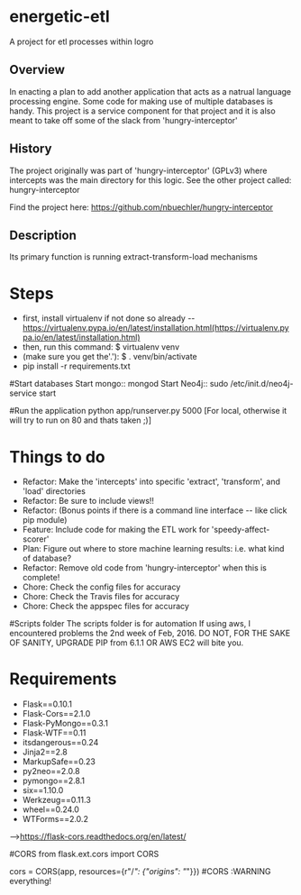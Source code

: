 # energetic-etl
A project for etl processes within logro

## Overview
In enacting a plan to add another application that acts as a natrual language processing engine. Some code for making use of multiple databases is handy. This project is a service component for that project and it is also meant to take off some of the slack from 'hungry-interceptor'

## History
The project originally was part of 'hungry-interceptor' (GPLv3) where intercepts was the main directory for this logic. See the other project called: hungry-interceptor

Find the project here: https://github.com/nbuechler/hungry-interceptor

## Description

Its primary function is running extract-transform-load mechanisms

# Steps
* first, install virtualenv if not done so already -- https://virtualenv.pypa.io/en/latest/installation.html(https://virtualenv.pypa.io/en/latest/installation.html)
* then, run this command: $ virtualenv venv
* (make sure you get the'.'): $ . venv/bin/activate
* pip install -r requirements.txt

#Start databases
Start mongo:: mongod
Start Neo4j:: sudo /etc/init.d/neo4j-service start


#Run the application
python app/runserver.py 5000 [For local, otherwise it will try to run on 80 and thats taken ;)]


# Things to do
* Refactor: Make the 'intercepts' into specific 'extract', 'transform', and 'load' directories
* Refactor: Be sure to include views!!
* Refactor: (Bonus points if there is a command line interface -- like click pip module)
* Feature: Include code for making the ETL work for 'speedy-affect-scorer'
* Plan: Figure out where to store machine learning results: i.e. what kind of database?
* Refactor: Remove old code from 'hungry-interceptor' when this is complete!
* Chore: Check the config files for accuracy
* Chore: Check the Travis files for accuracy
* Chore: Check the appspec files for accuracy


#Scripts folder
The scripts folder is for automation
If using aws, I encountered problems the 2nd week of Feb, 2016. DO NOT, FOR THE SAKE OF SANITY, UPGRADE PIP from 6.1.1 OR AWS EC2 will bite you.

# Requirements

* Flask==0.10.1
* Flask-Cors==2.1.0
* Flask-PyMongo==0.3.1
* Flask-WTF==0.11
* itsdangerous==0.24
* Jinja2==2.8
* MarkupSafe==0.23
* py2neo==2.0.8
* pymongo==2.8.1
* six==1.10.0
* Werkzeug==0.11.3
* wheel==0.24.0
* WTForms==2.0.2

-->https://flask-cors.readthedocs.org/en/latest/

#CORS
from flask.ext.cors import CORS

cors = CORS(app, resources={r"/*": {"origins": "*"}}) #CORS :WARNING everything!
